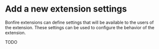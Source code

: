 <!--
SPDX-FileCopyrightText: 2025 Bonfire Networks <https://bonfirenetworks.org/contact/>

SPDX-License-Identifier: AGPL-3.0-only
SPDX-License-Identifier: CC0-1.0
-->

# Add a new extension settings

Bonfire extensions can define settings that will be available to the users of the extension. These settings can be used to configure the behavior of the extension.

TODO